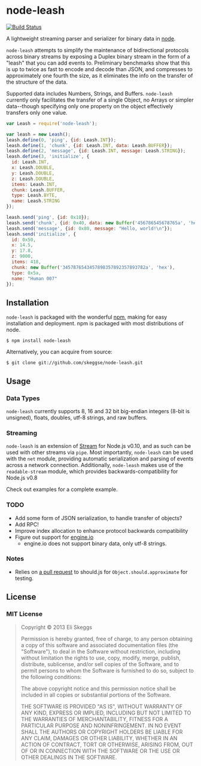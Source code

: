 node-leash
==========

[![Build Status](https://travis-ci.org/skeggse/node-leash.png)](https://travis-ci.org/skeggse/node-leash)

A lightweight streaming parser and serializer for binary data in [node](http://nodejs.org).

`node-leash` attempts to simplify the maintenance of bidirectional protocols across binary streams by exposing a Duplex binary stream in the form of a "leash" that you can add events to.  Preliminary benchmarks show that this is up to twice as fast to encode and decode than JSON, and compresses to approximately one fourth the size, as it eliminates the info on the transfer of the structure of the data.

Supported data includes Numbers, Strings, and Buffers.  `node-leash` currently only facilitates the transfer of a single Object, no Arrays or simpler data--though specifying only one property on the object effectively transfers only one value.

```js
var Leash = require('node-leash');

var leash = new Leash();
leash.define(0, 'ping', {id: Leash.INT});
leash.define(1, 'chunk', {id: Leash.INT, data: Leash.BUFFER});
leash.define(2, 'message', {id: Leash.INT, message: Leash.STRING});
leash.define(3, 'initialize', {
  id: Leash.INT,
  x: Leash.DOUBLE,
  y: Leash.DOUBLE,
  z: Leash.DOUBLE,
  items: Leash.INT,
  chunk: Leash.BUFFER,
  type: Leash.BYTE,
  name: Leash.STRING
});

leash.send('ping', {id: 0x10});
leash.send('chunk', {id: 0x40, data: new Buffer('456786545678765a', 'hex')});
leash.send('message', {id: 0x80, message: "Hello, world!\n"});
leash.send('initialize', {
  id: 0x50,
  x: 14.5,
  y: 17.8,
  z: 9000,
  items: 418,
  chunk: new Buffer('3457876543457898357892357893782a', 'hex'),
  type: 0x5a,
  name: "Human 007"
});
```

## Installation

`node-leash` is packaged with the wonderful [npm](http://npmjs.org), making for easy installation and deployment.  npm is packaged with most distributions of node.

    $ npm install node-leash

Alternatively, you can acquire from source:

    $ git clone git://github.com/skeggse/node-leash.git

## Usage

### Data Types

`node-leash` currently supports 8, 16 and 32 bit big-endian integers (8-bit is unsigned), floats, doubles, utf-8 strings, and raw buffers.

### Streaming

`node-leash` is an extension of [Stream](http://nodejs.org/api/stream.html) for Node.js v0.10, and as such can be used with other streams via `pipe`.  Most importantly, `node-leash` can be used with the `net` module, providing automatic serialization and parsing of events across a network connection.  Additionally, `node-leash` makes use of the `readable-stream` module, which provides backwards-compatibility for Node.js v0.8

Check out examples for a complete example.

### TODO

- Add some form of JSON serialization, to handle transfer of objects?
- Add RPC!
- Improve index allocation to enhance protocol backwards compatibility
- Figure out support for [engine.io](https://github.com/LearnBoost/engine.io)
  - engine.io does not support binary data, only utf-8 strings.

### Notes

- Relies on [a pull request](https://github.com/visionmedia/should.js/pull/112) to should.js for `Object.should.approximate` for testing.

## License

### MIT License

> Copyright &copy; 2013 Eli Skeggs
>
> Permission is hereby granted, free of charge, to any person obtaining a copy of this software and associated documentation files (the "Software"), to deal in the Software without restriction, including without limitation the rights to use, copy, modify, merge, publish, distribute, sublicense, and/or sell copies of the Software, and to permit persons to whom the Software is furnished to do so, subject to the following conditions:
>
> The above copyright notice and this permission notice shall be included in all copies or substantial portions of the Software.
>
> THE SOFTWARE IS PROVIDED "AS IS", WITHOUT WARRANTY OF ANY KIND, EXPRESS OR IMPLIED, INCLUDING BUT NOT LIMITED TO THE WARRANTIES OF MERCHANTABILITY, FITNESS FOR A PARTICULAR PURPOSE AND NONINFRINGEMENT. IN NO EVENT SHALL THE AUTHORS OR COPYRIGHT HOLDERS BE LIABLE FOR ANY CLAIM, DAMAGES OR OTHER LIABILITY, WHETHER IN AN ACTION OF CONTRACT, TORT OR OTHERWISE, ARISING FROM, OUT OF OR IN CONNECTION WITH THE SOFTWARE OR THE USE OR OTHER DEALINGS IN THE SOFTWARE.
